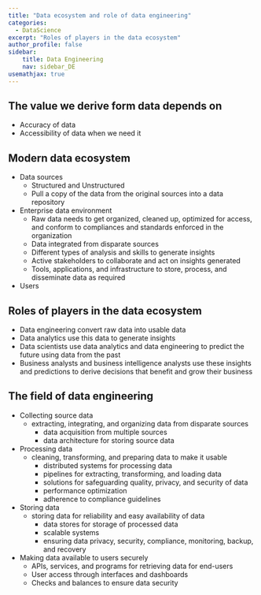 ```yaml
---
title: "Data ecosystem and role of data engineering"
categories:
  - DataScience 
excerpt: "Roles of players in the data ecosystem"
author_profile: false
sidebar:
    title: Data Engineering
    nav: sidebar_DE
usemathjax: true
---
```

 


## The value we derive form data depends on

- Accuracy of data
- Accessibility of data when we need it

## Modern data ecosystem

- Data sources
  - Structured and Unstructured
  - Pull a copy of the data from the original sources into a data repository
- Enterprise data environment
  - Raw data needs to get organized, cleaned up, optimized for access, and conform to compliances and standards enforced in the organization
  - Data integrated from disparate sources
  - Different types of analysis and skills to generate insights
  - Active stakeholders to collaborate and act on insights generated
  - Tools, applications, and infrastructure to store, process, and disseminate data as required
- Users

## Roles of players in the data ecosystem

- Data engineering convert raw data into usable data
- Data analytics use this data to generate insights
- Data scientists use data analytics and data engineering to predict the future using data from the past
- Business analysts and business intelligence analysts use these insights and predictions to derive decisions that benefit and grow their business

## The field of data engineering

- Collecting source data
  - extracting, integrating, and organizing data from disparate sources
    - data acquisition from multiple sources
    - data architecture for storing source data
- Processing data
  - cleaning, transforming, and preparing data to make it usable
    - distributed systems for processing data
    - pipelines for extracting, transforming, and loading data
    - solutions for safeguarding quality, privacy, and security of data
    - performance optimization
    - adherence to compliance guidelines
- Storing data
  - storing data for reliability and easy availability of data
    - data stores for storage of processed data
    - scalable systems
    - ensuring data privacy, security, compliance, monitoring, backup, and recovery
- Making data available to users securely
  - APIs, services, and programs for retrieving data for end-users
  - User access through interfaces and dashboards
  - Checks and balances to ensure data security
